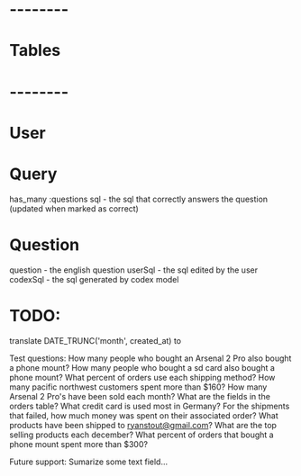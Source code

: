 

# --------
# Tables
# --------

# User

# Query
has_many :questions
sql - the sql that correctly answers the question (updated when marked as correct)

# Question
question - the english question
userSql - the sql edited by the user
codexSql - the sql generated by codex model


# TODO:
translate DATE_TRUNC('month', created_at) to 


Test questions:
How many people who bought an Arsenal 2 Pro also bought a phone mount?
How many people who bought a sd card also bought a phone mount?
What percent of orders use each shipping method?
How many pacific northwest customers spent more than $160?
How many Arsenal 2 Pro's have been sold each month?
What are the fields in the orders table?
What credit card is used most in Germany?
For the shipments that failed, how much money was spent on their associated order?
What products have been shipped to ryanstout@gmail.com?
What are the top selling products each december?
What percent of orders that bought a phone mount spent more than $300?

Future support:
Sumarize some text field...